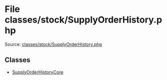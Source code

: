 File classes/stock/SupplyOrderHistory.php
=========

Source: [classes/stock/SupplyOrderHistory.php](https://github.com/PrestaShop/PrestaShop/blob/1.5.0.15/classes/stock/SupplyOrderHistory.php)


Classes
-------

* [SupplyOrderHistoryCore](class.SupplyOrderHistoryCore.md)

